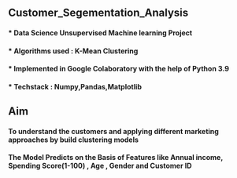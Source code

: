 ## Customer_Segementation_Analysis
#### * Data Science Unsupervised Machine learning Project
#### * Algorithms used : K-Mean Clustering 
#### * Implemented in Google Colaboratory with the help of Python 3.9
#### * Techstack : Numpy,Pandas,Matplotlib

## Aim 
#### To understand the customers and applying different marketing approaches by build clustering models
#### The Model Predicts on the Basis of Features like Annual income, Spending Score(1-100) , Age , Gender and Customer ID  
